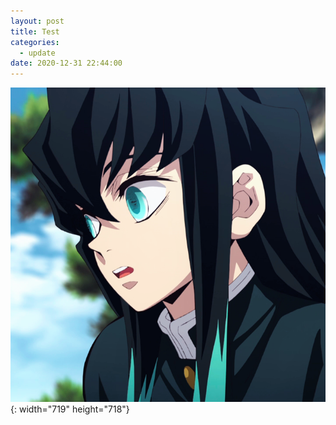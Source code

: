 ```yaml
---
layout: post
title: Test
categories:
  - update
date: 2020-12-31 22:44:00
---
```


![](/siteicon.png){: width="719" height="718"}
